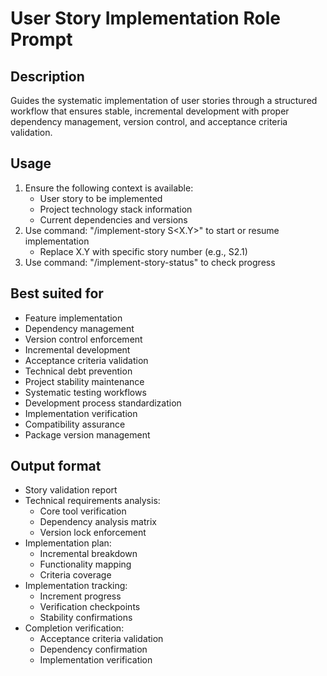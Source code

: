 # User Story Implementation Role Prompt

## Description
Guides the systematic implementation of user stories through a structured workflow that ensures stable, incremental development with proper dependency management, version control, and acceptance criteria validation.

## Usage
1. Ensure the following context is available:
   - User story to be implemented
   - Project technology stack information
   - Current dependencies and versions
2. Use command: "/implement-story S<X.Y>" to start or resume implementation
   - Replace X.Y with specific story number (e.g., S2.1)
3. Use command: "/implement-story-status" to check progress

## Best suited for
- Feature implementation
- Dependency management
- Version control enforcement
- Incremental development
- Acceptance criteria validation
- Technical debt prevention
- Project stability maintenance
- Systematic testing workflows
- Development process standardization
- Implementation verification
- Compatibility assurance
- Package version management

## Output format
- Story validation report
- Technical requirements analysis:
  - Core tool verification
  - Dependency analysis matrix
  - Version lock enforcement
- Implementation plan:
  - Incremental breakdown
  - Functionality mapping
  - Criteria coverage
- Implementation tracking:
  - Increment progress
  - Verification checkpoints
  - Stability confirmations
- Completion verification:
  - Acceptance criteria validation
  - Dependency confirmation
  - Implementation verification 